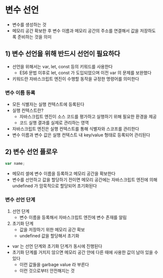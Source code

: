 # 변수 선언
- 변수를 생성하는 것
- 메모리 공간 확보한 후 변수 이름과 메모리 공간의 주소를 연결해서 값을 저장하도록 준비하는 것을 의미

## 1) 변수 선언을 위해 반드시 선언이 필요하다
- 선언을 위해서는 var, let, const 등의 키워드를 사용한다
  - ES6 문법 이후로 let, const 가 도입되었으며 이전 var 의 문제를 보완했다
- 키워드란 자바스크립트 엔진이 수행할 동작을 규정한 명령어를 의미한다

### 변수 이름 등록
- 모든 식별자는 실행 컨텍스트에 등록된다
- 실행 컨텍스트란?
  - 자바스크립트 엔진이 소스 코드를 평가하고 실행하기 위해 필요한 환경을 제공
  - 코드 실행 결과를 실제로 관리하는 영역
- 자바스크립트 엔진은 실행 컨텍스트를 통해 식별자와 스코프를 관리한다
- 변수 이름과 변수 값은 실행 컨텍스트 내 key/value 형태로 등록되어 관리된다

## 2) 변수 선언 플로우
```typescript
var name;
```
- 메모리 셀에 변수 이름을 등록하고 메모리 공간을 확보한다
- 변수를 선언하고 값을 할당하기 전이면 메모리 공간에는 자바스크립트 엔진에 의해 undefined 가 암묵적으로 할당되어 초기화된다

### 변수 선언 단계
1. 선언 단계
   - 변수 이름을 등록해서 자바스크립트 엔진에 변수 존재를 알림
2. 초기화 단계
   - 값을 저장하기 위한 메모리 공간 확보
   - undefined 값을 할당해서 초기화

- var 는 선언 단계와 초기화 단계가 동시에 진행된다
- 초기화 단계를 거치지 않으면 메모리 공간 안에 다른 때에 사용한 값이 남아 있을 수 있다
  - 이런 값들을 garbage value 라 부른다
  - 이런 것으로부터 안전해지는 것